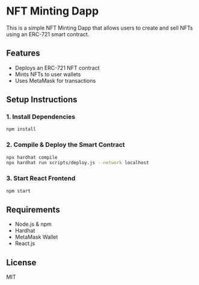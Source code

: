 # NFT Minting Dapp

This is a simple NFT Minting Dapp that allows users to create and sell NFTs using an ERC-721 smart contract.

## Features
- Deploys an ERC-721 NFT contract
- Mints NFTs to user wallets
- Uses MetaMask for transactions

## Setup Instructions

### 1. Install Dependencies
```sh
npm install
```

### 2. Compile & Deploy the Smart Contract
```sh
npx hardhat compile
npx hardhat run scripts/deploy.js --network localhost
```

### 3. Start React Frontend
```sh
npm start
```

## Requirements
- Node.js & npm
- Hardhat
- MetaMask Wallet
- React.js

## License
MIT
